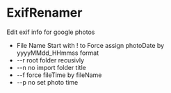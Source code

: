 # ExifRenamer
Edit exif info for google photos

* File Name Start with ! to Force assign photoDate by yyyyMMdd_HHmmss format
* --r root folder recusivly
* --n no import folder title
* --f force fileTime by fileName
* --p no set photo time
